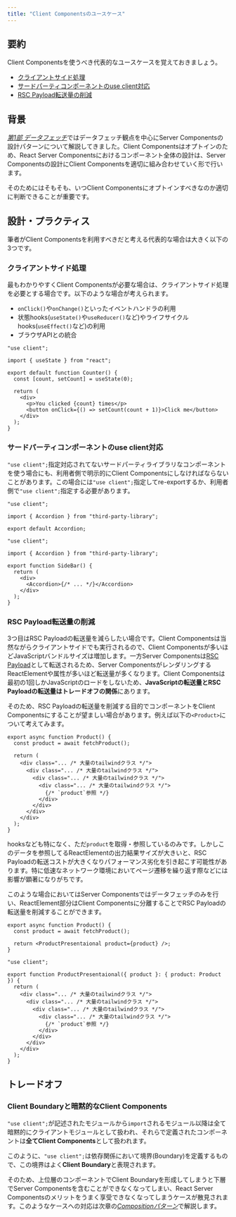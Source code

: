 ```yaml
---
title: "Client Componentsのユースケース"
---
```


## 要約

Client Componentsを使うべき代表的なユースケースを覚えておきましょう。

- [クライアントサイド処理](#クライアントサイド処理)
- [サードパーティコンポーネントのuse client対応](#サードパーティコンポーネントのuse-client対応)
- [RSC Payload転送量の削減](#rsc-payload転送量の削減)

## 背景

[_第1部 データフェッチ_](part_1)ではデータフェッチ観点を中心にServer Componentsの設計パターンについて解説してきました。Client Componentsはオプトインのため、React Server Componentsにおけるコンポーネント全体の設計は、Server Componentsの設計にClient Componentsを適切に組み合わせていく形で行います。

そのためにはそもそも、いつClient Componentsにオプトインすべきなのか適切に判断できることが重要です。

## 設計・プラクティス

筆者がClient Componentsを利用すべきだと考える代表的な場合は大きく以下の3つです。

### クライアントサイド処理

最もわかりやすくClient Componentsが必要な場合は、クライアントサイド処理を必要とする場合です。以下のような場合が考えられます。

- `onClick()`や`onChange()`といったイベントハンドラの利用
- 状態hooks(`useState()`や`useReducer()`など)やライフサイクルhooks(`useEffect()`など)の利用
- ブラウザAPIとの統合

```tsx
"use client";

import { useState } from "react";

export default function Counter() {
  const [count, setCount] = useState(0);

  return (
    <div>
      <p>You clicked {count} times</p>
      <button onClick={() => setCount(count + 1)}>Click me</button>
    </div>
  );
}
```

### サードパーティコンポーネントのuse client対応

`"use client";`指定対応されてないサードパーティライブラリなコンポーネントを使う場合にも、利用者側で明示的にClient Componentsにしなければならないことがあります。この場合には`"use client";`指定してre-exportするか、利用者側で`"use client";`指定する必要があります。

```tsx :app/_components/accordion.tsx
"use client";

import { Accordion } from "third-party-library";

export default Accordion;
```

```tsx :app/_components/side-bar.tsx
"use client";

import { Accordion } from "third-party-library";

export function SideBar() {
  return (
    <div>
      <Accordion>{/* ... */}</Accordion>
    </div>
  );
}
```

### RSC Payload転送量の削減

3つ目はRSC Payloadの転送量を減らしたい場合です。Client Componentsは当然ながらクライアントサイドでも実行されるので、Client Componentsが多いほどJavaScriptバンドルサイズは増加します。一方Server Componentsは[RSC Payload](https://nextjs.org/docs/app/building-your-application/rendering/server-components#how-are-server-components-rendered)として転送されるため、Server ComponentsがレンダリングするReactElementや属性が多いほど転送量が多くなります。Client Componentsは最初の1回しかJavaScriptのロードをしないため、**JavaScriptの転送量とRSC Payloadの転送量はトレードオフの関係**にあります。

そのため、RSC Payloadの転送量を削減する目的でコンポーネントをClient Componentsにすることが望ましい場合があります。例えば以下の`<Product>`について考えてみます。

```tsx
export async function Product() {
  const product = await fetchProduct();

  return (
    <div class="... /* 大量のtailwindクラス */">
      <div class="... /* 大量のtailwindクラス */">
        <div class="... /* 大量のtailwindクラス */">
          <div class="... /* 大量のtailwindクラス */">
            {/* `product`参照 */}
          </div>
        </div>
      </div>
    </div>
  );
}
```

hooksなども特になく、ただ`product`を取得・参照しているのみです。しかしこのデータを参照してるReactElementの出力結果サイズが大きいと、RSC Payloadの転送コストが大きくなりパフォーマンス劣化を引き起こす可能性があります。特に低速なネットワーク環境においてページ遷移を繰り返す際などには影響が顕著になりがちです。

このような場合においてはServer Componentsではデータフェッチのみを行い、ReactElement部分はClient Componentsに分離することでRSC Payloadの転送量を削減することができます。

```tsx
export async function Product() {
  const product = await fetchProduct();

  return <ProductPresentaional product={product} />;
}
```

```tsx
"use client";

export function ProductPresentaional({ product }: { product: Product }) {
  return (
    <div class="... /* 大量のtailwindクラス */">
      <div class="... /* 大量のtailwindクラス */">
        <div class="... /* 大量のtailwindクラス */">
          <div class="... /* 大量のtailwindクラス */">
            {/* `product`参照 */}
          </div>
        </div>
      </div>
    </div>
  );
}
```

## トレードオフ

### Client Boundaryと暗黙的なClient Components

`"use client";`が記述されたモジュールから`import`されるモジュール以降は全て暗黙的にクライアントモジュールとして扱われ、それらで定義されたコンポーネントは**全てClient Components**として扱われます。

このように、`"use client";`は依存関係において境界(Boundary)を定義するもので、この境界はよく**Client Boundary**と表現されます。

そのため、上位層のコンポーネントでClient Boundaryを形成してしまうと下層でServer Componentsを含むことができなくなってしまい、React Server Componentsのメリットをうまく享受できなくなってしまうケースが散見されます。このようなケースへの対応は次章の[_Compositionパターン_](part_2_composition_pattern)で解説します。
